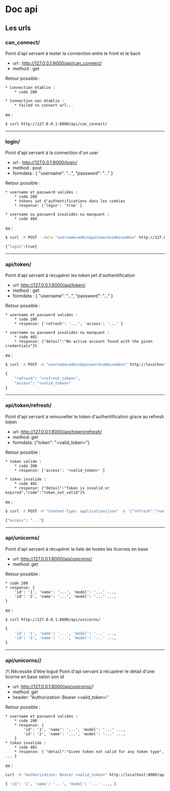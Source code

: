 # Doc api

## Les urls

### can_connect/

Point d'api servant à tester la connection entre le front et le back

* url : http://127.0.0.1:8000/api/can_connect/
* method : get

Retour possible :

    * Connection établie :
        * code 200

    * Connection non établie :
        * failed to connect url...

ex :
```bash
$ curl http://127.0.0.1:8000/api/can_connect/
```

___

### login/

Point d'api servant à la connection d'un user

* url : http://127.0.0.1:8000/login/
* method : post
* formdata : { "username": "...", "password": "..." }

Retour possible :

    * username et password valides :
        * code 200
        * tokens jwt d'authentifications dans les cookies
        * response: {'login': 'true' }

    * username ou password invalides ou manquant :
        * code 404

ex :
```bash
$ curl -X POST --data "username=admin&password=adminadmin" http://127.0.0.1:8000/login/

{"login":true}
```

___

### api/token/

Point d'api servant à récupérer les token jwt d'authentification

* url: http://127.0.0.1:8000/api/token/
* method : get
* formdata : { "username": "...", "password": "..." }

Retour possible :

    * username et password valides :
        * code 200
        * response: {'refresh': '...', 'access': '...' }

    * username ou password invalides ou manquant :
        * code 401
        * response: {"detail":"No active account found with the given credentials"}%

ex :
```bash
$ curl -X POST -d "username=admin&password=adminadmin" http://localhost:8000/api/token/

{
    "refresh": "<refresh_token>",
    "access": "<valid_token>"
}
```

___

### api/token/refresh/

Point d'api servant a renouveller le token d'authentification grace au refresh token

* url: http://127.0.0.1:8000/api/token/refresh/
* method: get
* formdata: {"token": "<valid_token>"}

Retour possible :

    * token valide :
        * code 200
        * response: {'access': '<valid_token>' }

    * token invalide :
        * code 401
        * response: {"detail":"Token is invalid or expired","code":"token_not_valid"}%

ex :
```bash
$ curl -X POST -H "Content-Type: application/json" -d '{"refresh":"<valid_token>"}' http://localhost:8000/api/token/refresh/

{"access": "..."}
```

___

### api/unicorns/

Point d'api servant à récupérer la liste de toutes les licornes en base

* url: http://127.0.0.1:8000/api/unicorns/
* method: get

Retour possible :

    * code 200
    * response: {
        'id': '1', 'name': '...', 'model': '...' ...,
        'id': '2', 'name': '...', 'model': '...' ...,
    }

ex :
```bash
$ curl http://127.0.0.1:8000/api/unicorns/

{
    'id': '1', 'name': '...', 'model': '...' ...,
    'id': '2', 'name': '...', 'model': '...' ...,
}
```

___

### api/unicorns/<id>/

/!\ Nécessite d'être logué
Point d'api servant à récupérer le détail d'une licorne en base selon son id

* url: http://127.0.0.1:8000/api/unicorns/<id>/
* method: get
* header: "Authorization: Bearer <valid_token>"

Retour possible :

    * username et password valides :
        * code 200
        * response: {
            'id': '1', 'name': '...', 'model': '...' ...,
            'id': '2', 'name': '...', 'model': '...' ...,
        }
    * token invalide :
        * code 401
        * response: { "detail":"Given token not valid for any token type", ... }

ex :
```bash
curl -H "Authorization: Bearer <valid_token>" http://localhost:8000/api/unicorns/1/

{ 'id': '1', 'name': '...', 'model': '...' ..., }
```

